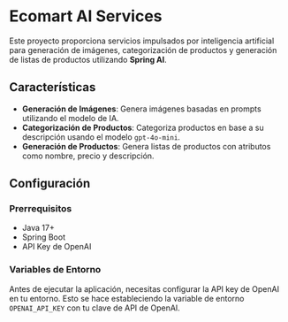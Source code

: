 # Ecomart AI Services

Este proyecto proporciona servicios impulsados por inteligencia artificial para generación de imágenes, categorización de productos y generación de listas de productos utilizando **Spring AI**.

## Características

- **Generación de Imágenes**: Genera imágenes basadas en prompts utilizando el modelo de IA.
- **Categorización de Productos**: Categoriza productos en base a su descripción usando el modelo `gpt-4o-mini`.
- **Generación de Productos**: Genera listas de productos con atributos como nombre, precio y descripción.

## Configuración

### Prerrequisitos

- Java 17+
- Spring Boot
- API Key de OpenAI

### Variables de Entorno

Antes de ejecutar la aplicación, necesitas configurar la API key de OpenAI en tu entorno. Esto se hace estableciendo la variable de entorno `OPENAI_API_KEY` con tu clave de API de OpenAI.

